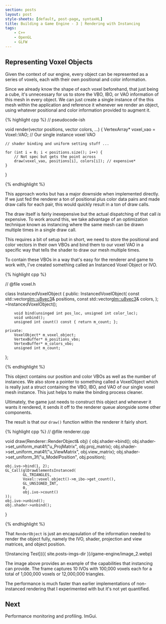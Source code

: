 ```yaml
---
section: posts
layout: post
style-sheets: [default, post-page, syntaxHL]
title: Building a Game Engine - 3 | Rendering with Instancing
tags:
    - C++
    - OpenGL
    - GLFW
---
```


## Representing Voxel Objects

Given the context of our engine, every object can be represented as a series
of voxels, each with their own positional and color information. 

Since we already know the shape of each voxel beforehand, that just being a cube, 
it's unnecessary for us to store the VBO, IBO, or VAO information of this mesh in
every object. We can just create a single instance of the this mesh within
the application and reference it whenever we render an object, using whatever
positional and color information provided to augment it.

{% highlight cpp %}
// pseudocode-ish

void render(vector<vec3> positions, vector<vec3> colors, ...) {
    VertexArray* voxel_vao = Voxel::VAO; // Our single instance voxel VAO

    // shader binding and uniform setting stuff ...

    for (int i = 0; i < positions.size(); i++) {
        // Not spec but gets the point across
        draw(voxel_vao, positions[i], colors[i]); // expensive*
    }
}

{% endhighlight %}

This approach works but has a major downside when implemented directly. If we
just fed the renderer a ton of positional plus color data pairs and made draw
calls for each pair, this would quickly result in a ton of draw calls.

The draw itself is fairly inexepensive but the actual dispatching of that call 
*is* expensive. To work around this, we take advantage of an optimization
technique known as instancing where the same mesh can be drawn multiple times
in a single draw call.

This requires a bit of setup but in short, we need to store the positional
and color vectors in their own VBOs and bind them to our voxel VAO in a specific
way that tells the shader to draw our mesh multiple times.

To contain these VBOs in a way that's easy for the renderer and game to work with,
I've created something called an Instanced Voxel Object or IVO.

{% highlight cpp %}

// @file    voxel.h

class InstancedVoxelObject {
    public:
        InstancedVoxelObject(
            const std::vector<glm::u8vec3>& positions,
            const std::vector<glm::u8vec3>& colors,
        );
        ~InstancedVoxelObject();

        void bind(unsinged int pos_loc, unsigned int color_loc);
        void unbind();
        unsigned int count() const { return m_count; };

    private:
        VoxelObject* m_voxel_object;
        VertexBuffer* m_positions_vbo;
        VertexBuffer* m_colors_vbo;
        unsigned int m_count;

};

{% endhighlight %}

This object contains our position and color VBOs as well as the number of
instances. We also store a pointer to something called a VoxelObject
which is really just a struct containing the VBO, IBO, and VAO of our single
voxel mesh instance. This just helps to make the binding process cleaner.

Ultimately, the game just needs to construct this object and whenever
it wants it rendered, it sends it off to the renderer queue alongside
some other components.

The result is that our `draw()` function within the renderer it fairly short.

{% highlight cpp %}
// @file    renderer.cpp

void draw(Renderer::RenderObject& obj) {
    obj.shader->bind();
    obj.shader->set_uniform_mat4f("u_ProjMatrix", obj.proj_matrix);
    obj.shader->set_uniform_mat4f("u_ViewMatrix", obj.view_matrix);
    obj.shader->set_uniform_3f("u_ModelPosition", obj.position);

    obj.ivo->bind(1, 2);
    GL_Call(glDrawElementsInstanced(
            GL_TRIANGLES, 
            Voxel::voxel_object()->m_ibo->get_count(),
            GL_UNSIGNED_INT,
            0,
            obj.ivo->count()
    ));
    obj.ivo->unbind();
    obj.shader->unbind();
}

{% endhighlight %}

That `RenderObject` is just an encapsulation of the information needed to render
the object fully, namely the IVO, shader, projection and view matrices, and
object position.

![Instancing Test]({{ site.posts-imgs-dir }}/game-engine/image_2.webp)

The image above provides an example of the capabilities that instancing
can provide. The frame captures 10 IVOs with 100,000 voxels each for a 
total of 1,000,000 voxels or 12,000,000 triangles. 

The performance is much faster than earlier implementations of non-instanced
rendering that I experimented with but it's not yet quantified.


## Next

Performance monitoring and profiling. ImGui. 

